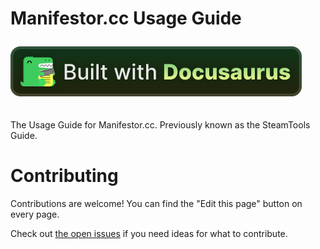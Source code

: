 <h1>

  Manifestor.cc Usage Guide 
  
  <a href="https://docusaurus.io" target="_blank"><img src="https://github.com/PenPow/Badges/raw/refs/heads/main/src/assets/built-with/docusaurus/compact.svg" alt="Built with Docusaurus"></a>
</h1>

The Usage Guide for Manifestor.cc. Previously known as the SteamTools Guide.

# Contributing

Contributions are welcome! You can find the "Edit this page" button on every page.

Check out [the open issues](https://github.com/Manifestor-cc/usage-guide/issues?q=sort%3Aupdated-desc+is%3Aissue+is%3Aopen) if you need ideas for what to contribute.